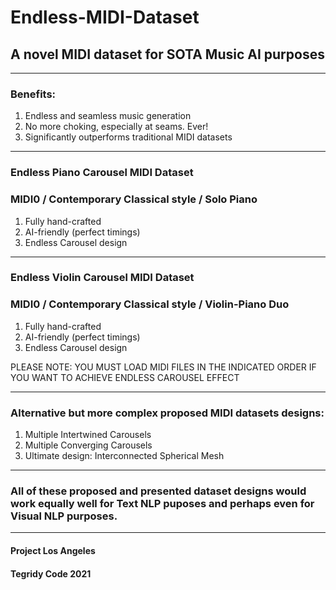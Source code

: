 # Endless-MIDI-Dataset
## A novel MIDI dataset for SOTA Music AI purposes

***

### Benefits:

1) Endless and seamless music generation
2) No more choking, especially at seams. Ever!
3) Significantly outperforms traditional MIDI datasets

***

### Endless Piano Carousel MIDI Dataset
### MIDI0 / Contemporary Classical style / Solo Piano

1) Fully hand-crafted
2) AI-friendly (perfect timings)
3) Endless Carousel design

***

### Endless Violin Carousel MIDI Dataset
### MIDI0 / Contemporary Classical style / Violin-Piano Duo

1) Fully hand-crafted
2) AI-friendly (perfect timings)
3) Endless Carousel design

PLEASE NOTE: YOU MUST LOAD MIDI FILES IN THE INDICATED ORDER IF YOU WANT TO ACHIEVE ENDLESS CAROUSEL EFFECT

***
### Alternative but more complex proposed MIDI datasets designs:

1) Multiple Intertwined Carousels
2) Multiple Converging Carousels
3) Ultimate design: Interconnected Spherical Mesh

***

### All of these proposed and presented dataset designs would work equally well for Text NLP puposes and perhaps even for Visual NLP purposes.

***

#### Project Los Angeles
#### Tegridy Code 2021
